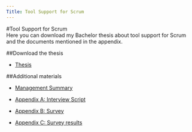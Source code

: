 ```yaml
---
Title: Tool Support for Scrum  
---
```

#Tool Support for Scrum  
Here you can download my Bachelor thesis about tool support for Scrum and the documents mentioned in the appendix. 

##Download the thesis

-  [Thesis](%base_url%/wiki/students/mkurpicz/ToolsupportforScrum/thesiswithabstract)

##Additional materials


-  [Management Summary](%base_url%/wiki/students/mkurpicz/ToolsupportforScrum/managementsummary)


-  [Appendix A: Interview Script](%base_url%/wiki/students/mkurpicz/ToolsupportforScrum/interview)


-  [Appendix B: Survey](%base_url%/wiki/students/mkurpicz/ToolsupportforScrum/surveyquestions)


-  [Appendix C: Survey results](%base_url%/wiki/students/mkurpicz/ToolsupportforScrum/surveyresults)
